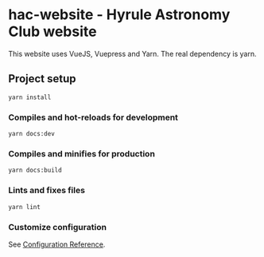 # hac-website - Hyrule Astronomy Club website

This website uses VueJS, Vuepress and Yarn. The real dependency is yarn.

## Project setup
```
yarn install
```

### Compiles and hot-reloads for development
```
yarn docs:dev
```

### Compiles and minifies for production
```
yarn docs:build
```

### Lints and fixes files
```
yarn lint
```

### Customize configuration
See [Configuration Reference](https://cli.vuejs.org/config/).
